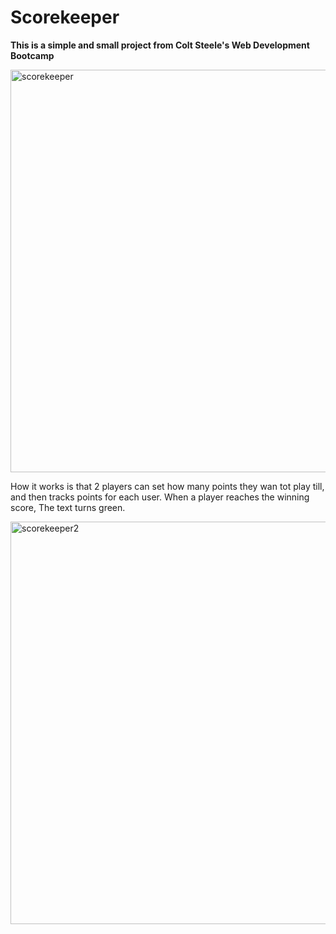 # Scorekeeper

**This is a simple and small project from Colt Steele's Web Development Bootcamp**

<img width="644" alt="scorekeeper" src="https://user-images.githubusercontent.com/41349472/47259218-63c5c380-d474-11e8-909f-a69ae1265c87.png">

How it works is that 2 players can set how many points they wan tot play till, and then tracks points for each user. When a player reaches the winning score, The text turns green.

<img width="644" alt="scorekeeper2" src="https://user-images.githubusercontent.com/41349472/47259255-d9319400-d474-11e8-9d2f-a3913ff4ebbc.png">
